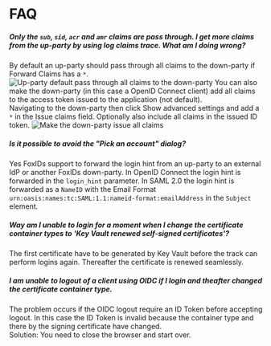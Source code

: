 # FAQ

##### Only the `sub`, `sid`, `acr` and `amr` claims are pass through. I get more claims from the up-party by using log claims trace. What am I doing wrong?
By default an up-party should pass through all claims to the down-party if Forward Claims has a `*`.
![Up-party default pass through all claims to the down-party](images/faq-pass-through-all-claims-up-party.png)
You can also make the down-party (in this case a OpenID Connect client) add all claims to the access token issued to the application (not default).  
Navigating to the down-party then click Show advanced settings and add a `*` in the Issue claims field. Optionally also include all claims in the issued ID token.
![Make the down-party issue all claims](images/faq-pass-through-all-claims-down-party.png)

##### Is it possible to avoid the "Pick an account" dialog?
Yes FoxIDs support to forward the login hint from an up-party to an external IdP or another FoxIDs down-party. In OpenID Connect the login hint is forwarded in the `login_hint` parameter. 
In SAML 2.0 the login hint is forwarded as a `NameID` with the Email Format `urn:oasis:names:tc:SAML:1.1:nameid-format:emailAddress` in the `Subject` element.

##### Way am I unable to login for a moment when I change the certificate container types to 'Key Vault renewed self-signed certificates'?
The first certificate have to be generated by Key Vault before the track can perform logins again. Thereafter the certificate is renewed seamlessly.

##### I am unable to logout of a client using OIDC if I login and theafter changed the certificate container type.
The problem occurs if the OIDC logout require an ID Token before accepting logout. In this case the ID Token is invalid because the container type and there by the signing certificate have changed.  
Solution: You need to close the browser and start over.

